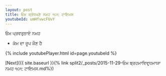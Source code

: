 ```yaml
---
layout: post
title: ਓਮ ਕ੍ਰੋਧਘਣੇ ਨਮਹ ੧੦੮ ਟਾਇਮਸ
youtubeId: umHfvwcFUvY
---
```

 
 
 ਓਮ ਪ੍ਰਵਰੁਠਾਏ ਨਮਹ  
 
 -  ਕੰਮ ਦਾ ਰੂਪ ਕੌਣ ਹੈ 
 
  
 
  
 
 
 
 
 
 


{% include youtubePlayer.html id=page.youtubeId %}
 
[Next]({{ site.baseurl }}{% link  split2/_posts/2015-11-29-ਓਮ ਬ੍ਰਹਮਾਵਿਵਰ੍ਧਮਾਯਾ ਨਮਹ ੧੦੮ ਟਾਇਮਸ.md%})
 
